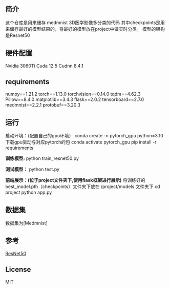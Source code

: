 ## 简介
这个仓库是用来储存 medmnist 3D医学影像多分类的代码
其中checkpoints是用来储存最好的模型结果的，将最好的模型放在project中做实时分类。
模型的架构是Resnet50

## 硬件配置
Nvidia 3060Ti
Cuda 12.5 Cudnn 8.4.1

## requirements
numpy==1.21.2
torch==1.13.0
torchvision==0.14.0
tqdm==4.62.3
Pillow==8.4.0
matplotlib==3.4.3
flask==2.0.2
tensorboard==2.7.0
medmnist==2.2.1
protobuf==3.20.3

## 运行
启动环境：(配置自己的gpu环境）
conda create -n pytorch_gpu python=3.10
下载gpu驱动与对应pytorch的包
conda activate pytorch_gpu
pip install -r requirements

**训练模型:**
python train_resnet50.py

**测试模型：**
python test.py

**前端展示：(位于project文件夹下,使用flask框架进行展示)**
将训练好的best_model.pth（checkpoints）文件夹下放在 /project/models 文件夹下
cd project
python app.py

## 数据集
数据集为[Medmnist]


## 参考
[ResNet50](https://github.com/pytorch/vision/blob/main/torchvision/models/resnet.py)

## License
MIT
